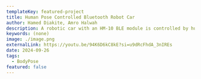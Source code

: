 ```yaml
---
templateKey: featured-project
title: Human Pose Controlled Bluetooth Robot Car
author: Hamed Diakite, Amro Halwah
description: A robotic car with an HM-10 BLE module is controlled by human poses detected in real-time using p5.js and the PoseNet library. A neural network is trained to recognize 5 different poses, and these poses are used to control the car over Bluetooth.
keywords: (none)
image: ./image.png
externalLink: https://youtu.be/94K6D6kC8kE?si=u9dRcFhdA_3nIREs
date: 2024-09-26
tags:
  - BodyPose
featured: false
---
```


